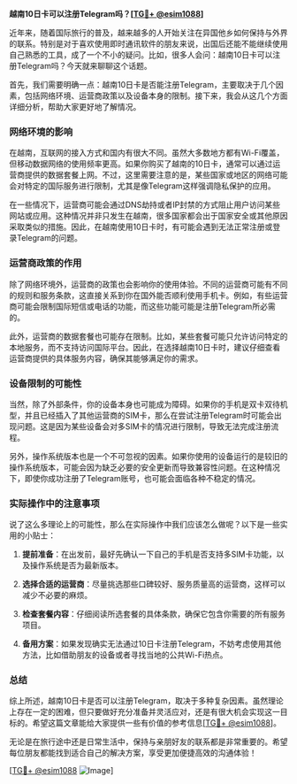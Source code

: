 **越南10日卡可以注册Telegram吗？[[TG💪+ @esim1088](https://t.me/s/esim1088)]**

近年来，随着国际旅行的普及，越来越多的人开始关注在异国他乡如何保持与外界的联系。特别是对于喜欢使用即时通讯软件的朋友来说，出国后还能不能继续使用自己熟悉的工具，成了一个不小的疑问。比如，很多人会问：越南10日卡可以注册Telegram吗？今天就来聊聊这个话题。

首先，我们需要明确一点：越南10日卡是否能注册Telegram，主要取决于几个因素，包括网络环境、运营商政策以及设备本身的限制。接下来，我会从这几个方面详细分析，帮助大家更好地了解情况。

### 网络环境的影响

在越南，互联网的接入方式和国内有很大不同。虽然大多数地方都有Wi-Fi覆盖，但移动数据网络的使用频率更高。如果你购买了越南的10日卡，通常可以通过运营商提供的数据套餐上网。不过，这里需要注意的是，某些国家或地区的网络可能会对特定的国际服务进行限制，尤其是像Telegram这样强调隐私保护的应用。

在一些情况下，运营商可能会通过DNS劫持或者IP封禁的方式阻止用户访问某些网站或应用。这种情况并非只发生在越南，很多国家都会出于国家安全或其他原因采取类似的措施。因此，在越南使用10日卡时，有可能会遇到无法正常注册或登录Telegram的问题。

### 运营商政策的作用

除了网络环境外，运营商的政策也会影响你的使用体验。不同的运营商可能有不同的规则和服务条款，这直接关系到你在国外能否顺利使用手机卡。例如，有些运营商可能会限制国际短信或电话的功能，而这些功能可能是注册Telegram所必需的。

此外，运营商的数据套餐也可能存在限制。比如，某些套餐可能只允许访问特定的本地服务，而不支持访问国际平台。因此，在选择越南10日卡时，建议仔细查看运营商提供的具体服务内容，确保其能够满足你的需求。

### 设备限制的可能性

当然，除了外部条件，你的设备本身也可能成为障碍。如果你的手机是双卡双待机型，并且已经插入了其他运营商的SIM卡，那么在尝试注册Telegram时可能会出现问题。这是因为某些设备会对多SIM卡的情况进行限制，导致无法完成注册流程。

另外，操作系统版本也是一个不可忽视的因素。如果你使用的设备运行的是较旧的操作系统版本，可能会因为缺乏必要的安全更新而导致兼容性问题。在这种情况下，即使你成功注册了Telegram账号，也可能会面临各种不稳定的情况。

### 实际操作中的注意事项

说了这么多理论上的可能性，那么在实际操作中我们应该怎么做呢？以下是一些实用的小贴士：

1. **提前准备**：在出发前，最好先确认一下自己的手机是否支持多SIM卡功能，以及操作系统是否为最新版本。
   
2. **选择合适的运营商**：尽量挑选那些口碑较好、服务质量高的运营商，这样可以减少不必要的麻烦。

3. **检查套餐内容**：仔细阅读所选套餐的具体条款，确保它包含你需要的所有服务项目。

4. **备用方案**：如果发现确实无法通过10日卡注册Telegram，不妨考虑使用其他方法，比如借助朋友的设备或者寻找当地的公共Wi-Fi热点。

### 总结

综上所述，越南10日卡是否可以注册Telegram，取决于多种复杂因素。虽然理论上存在一定的困难，但只要做好充分准备并灵活应对，还是有很大机会实现这一目标的。希望这篇文章能给大家提供一些有价值的参考信息[[TG💪+ @esim1088](https://t.me/s/esim1088)]。

无论是在旅行途中还是日常生活中，保持与亲朋好友的联系都是非常重要的。希望每位朋友都能找到适合自己的解决方案，享受更加便捷高效的沟通体验！

[[TG💪+ @esim1088](https://t.me/s/esim1088) ![Image](https://i.postimg.cc/4NQfJmqS/Snipaste-2025-05-13-00-14-12.png)]